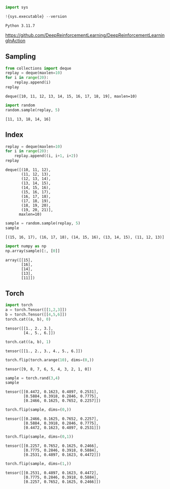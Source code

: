 ```python
import sys

!{sys.executable} --version
```

    Python 3.11.7


https://github.com/DeepReinforcementLearning/DeepReinforcementLearningInAction

## Sampling 


```python
from collections import deque
replay = deque(maxlen=10)
for i in range(20):
    replay.append(i)
replay
```




    deque([10, 11, 12, 13, 14, 15, 16, 17, 18, 19], maxlen=10)




```python
import random
random.sample(replay, 5)
```




    [11, 13, 18, 14, 16]



## Index


```python
replay = deque(maxlen=10)
for i in range(20):
    replay.append((i, i+1, i+2))
replay
```




    deque([(10, 11, 12),
           (11, 12, 13),
           (12, 13, 14),
           (13, 14, 15),
           (14, 15, 16),
           (15, 16, 17),
           (16, 17, 18),
           (17, 18, 19),
           (18, 19, 20),
           (19, 20, 21)],
          maxlen=10)




```python
sample = random.sample(replay, 5)
sample
```




    [(15, 16, 17), (16, 17, 18), (14, 15, 16), (13, 14, 15), (11, 12, 13)]




```python
import numpy as np
np.array(sample)[:, [0]]
```




    array([[15],
           [16],
           [14],
           [13],
           [11]])



## Torch


```python
import torch
a = torch.Tensor([[1,2,3]])
b = torch.Tensor([[4,5,6]])
torch.cat((a, b), 0)
```




    tensor([[1., 2., 3.],
            [4., 5., 6.]])




```python
torch.cat((a, b), 1)
```




    tensor([[1., 2., 3., 4., 5., 6.]])




```python
torch.flip(torch.arange(10), dims=(0,))
```




    tensor([9, 8, 7, 6, 5, 4, 3, 2, 1, 0])




```python
sample = torch.rand(3,4)
sample
```




    tensor([[0.4472, 0.1623, 0.4897, 0.2531],
            [0.5884, 0.3918, 0.2846, 0.7775],
            [0.2466, 0.1625, 0.7652, 0.2257]])




```python
torch.flip(sample, dims=(0,))
```




    tensor([[0.2466, 0.1625, 0.7652, 0.2257],
            [0.5884, 0.3918, 0.2846, 0.7775],
            [0.4472, 0.1623, 0.4897, 0.2531]])




```python
torch.flip(sample, dims=(0,1))
```




    tensor([[0.2257, 0.7652, 0.1625, 0.2466],
            [0.7775, 0.2846, 0.3918, 0.5884],
            [0.2531, 0.4897, 0.1623, 0.4472]])




```python
torch.flip(sample, dims=(1,))
```




    tensor([[0.2531, 0.4897, 0.1623, 0.4472],
            [0.7775, 0.2846, 0.3918, 0.5884],
            [0.2257, 0.7652, 0.1625, 0.2466]])




```python

```
